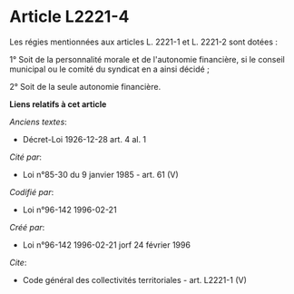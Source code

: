 # Article L2221-4

Les régies mentionnées aux articles L. 2221-1 et L. 2221-2 sont dotées : 

1° Soit de la personnalité morale et de l'autonomie financière, si le conseil municipal ou le comité du syndicat en a ainsi
décidé ; 

2° Soit de la seule autonomie financière.

**Liens relatifs à cet article**

_Anciens textes_:

  - Décret-Loi 1926-12-28 art. 4 al. 1

_Cité par_:

  - Loi n°85-30 du 9 janvier 1985 - art. 61 (V)

_Codifié par_:

  - Loi n°96-142 1996-02-21

_Créé par_:

  - Loi n°96-142 1996-02-21 jorf 24 février 1996

_Cite_:

  - Code général des collectivités territoriales - art. L2221-1 (V)
